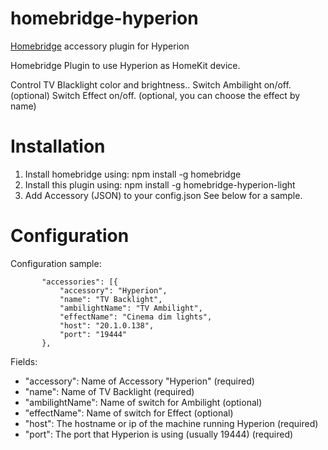 # homebridge-hyperion
[Homebridge](https://github.com/nfarina/homebridge) accessory plugin for Hyperion

Homebridge Plugin to use Hyperion as HomeKit device.
  
Control TV Blacklight color and brightness..
Switch Ambilight on/off. (optional)
Switch Effect on/off. (optional, you can choose the effect by name)

# Installation

1. Install homebridge using: npm install -g homebridge
2. Install this plugin using: npm install -g homebridge-hyperion-light
3. Add Accessory (JSON) to your config.json See below for a sample.

# Configuration

Configuration sample:

 ```
        "accessories": [{
            "accessory": "Hyperion",
            "name": "TV Backlight",
            "ambilightName": "TV Ambilight",
            "effectName": "Cinema dim lights",
            "host": "20.1.0.138",
            "port": "19444"
        },
```

Fields:

* "accessory": Name of Accessory "Hyperion" (required)
* "name": Name of TV Backlight (required)
* "ambilightName": Name of switch for Ambilight (optional)
* "effectName": Name of switch for Effect (optional)
* "host": The hostname or ip of the machine running Hyperion (required)
* "port": The port that Hyperion is using (usually 19444) (required)
